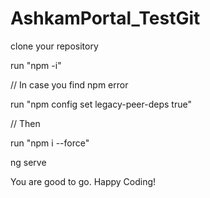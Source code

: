 
# AshkamPortal_TestGit

clone your repository


run "npm -i"


// In case you find npm error



run "npm config set legacy-peer-deps true"



// Then 


run "npm i --force"


ng serve


You are good to go. Happy Coding!
